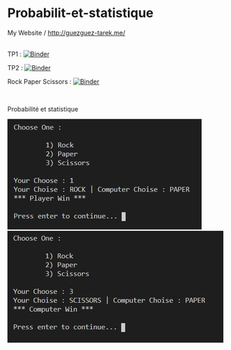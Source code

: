 # Probabilit-et-statistique

My Website / http://guezguez-tarek.me/
<br/><br/>

TP1 : [![Binder](https://mybinder.org/badge_logo.svg)](https://mybinder.org/v2/gh/tarek2050/Probabilit-et-statistique/main?filepath=TP1.ipynb)

TP2 : [![Binder](https://mybinder.org/badge_logo.svg)](https://mybinder.org/v2/gh/tarek2050/Probabilit-et-statistique/main?filepath=TP2.ipynb)

Rock Paper Scissors : [![Binder](https://mybinder.org/badge_logo.svg)](https://mybinder.org/v2/gh/tarek2050/Probabilit-et-statistique/main?filepath=rockPaperScissors.ipynb)

<br/>

Probabilité et statistique

<img src="img/1.JPG">
<br>
<img src="img/2.JPG">
